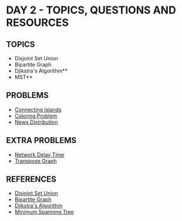 # DAY 2 - TOPICS, QUESTIONS AND RESOURCES

## TOPICS

- Disjoint Set Union
- Bipartite Graph
- Djikstra's Algorithm\*\*
- MST\*\*

## PROBLEMS

- [Connecting Islands](https://www.codechef.com/problems/CD1IT5)
- [Coloring Problem](https://leetcode.com/problems/possible-bipartition/discuss/213114/The-classical-graph-problem-%222-Coloring-Problem%22-solved-using-DFS)
- [News Distribution](https://codeforces.com/contest/1167/problem/C)

## EXTRA PROBLEMS

- [Network Delay Time](https://leetcode.com/problems/network-delay-time/)
- [Transpose Graph](https://www.geeksforgeeks.org/transpose-graph)

## REFERENCES

- [Disjoint Set Union](https://www.geeksforgeeks.org/disjoint-set-data-structures/)
- [Bipartite Graph](https://www.geeksforgeeks.org/bipartite-graph/)
- [Djikstra's Algorithm](https://www.geeksforgeeks.org/dijkstras-shortest-path-algorithm-greedy-algo-7/)
- [Minimum Spanning Tree](https://www.hackerearth.com/practice/algorithms/graphs/minimum-spanning-tree/tutorial/)
